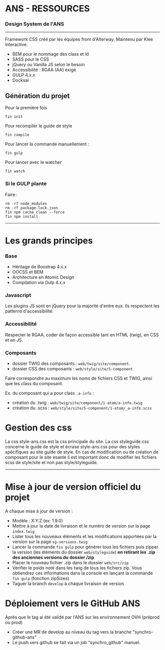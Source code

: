# ANS - RESSOURCES

### Design System de l'ANS

---

Framework CSS créé par les équipes front d'Alterway.
Maintenu par Klee Interactive.

- BEM pour le nommage des class et id
- SASS pour le CSS
- jQuery ou Vanilla JS selon le besoin
- Accessibilité : RGAA (AA) exigé
- GULP 4.x.x
- Docksal

## Génération du projet

Pour la première fois

```
fin init
```

Pour recompiler le guide de style

```
fin compile
```

Pour lancer la commande manuellement :

```
fin gulp
```

Pour lancer avec le watcher

```
fin watch
```

### Si le GULP plante

Faire :

```
rm -rf node_modules
rm -rf package-lock.json
fin npm cache clean --force
fin npm install
```

---

# Les grands principes

### Base

- Héritage de Boostrap 4.x.x
- OOCSS et BEM
- Architecture en Atomic Design
- Compilation via Gulp 4.x.x

### Javascript

Les plugins JS sont en jQuery pour la majorité d'entre eux.
Ils respectent les patterns d'accessibilité.

### Accessibilité

Respecter le RGAA, coder de façon accessible tant en HTML (twig), en CSS et en JS.

### Composants

- dossier TWIG des composants : `web/twig/site/component`.
- dossier CSS des composants : `web/style/site/5-component`.

Faire correspondre au maximum les noms de fichiers CSS et TWIG, ainsi que les class du composant.

Ex. du composant qui a pour class `.a-info` :

- création du .twig : `web/twig/site/component/1-atom/a-info.twig`
- création du .scss : `web/style/site/5-component/1-atom/_a-info.scss`

# Gestion des css

La css style-ans.css est la css principale du site.
La css styleguide.css concerne le guide de style et écrase style-ans.css pour des styles spécifiques au site guide de style.
En cas de modification ou de création de composant pour le site esante il est important donc de modifier les fichiers scss de style/site et non pas style/styleguide.

---

# Mise à jour de version officiel du projet

A chaque mise à jour de version :

- Modèle : X:Y:Z (ex: 1.9.0)
- Mettre à jour la date de livraison et le numéro de version sur la page `index.twig`
- Lister tous les nouveaux éléments et les modifications apportées par la version sur la page `sg-versions.twig`
- Lancer la commande `fin gulp` pour générer tous les fichiers puis zipper la version (les éléments du dossier `web/styleguide`) **en retirant les .zip des anciennes versions du dossier /zip**
- Placer le nouveau fichier .zip dans le dossier `web/src/zip`
- Vérifier le poids noté dans les twig de tous les fichiers zip. Vous obtiendrez ces informations dans la console en lançant la commande `fin gulp` (fonction zipSizes)
- Taguer la branch `develop` à chaque livraison de version

# Déploiement vers le GitHub ANS

Après que le tag ai été validé par l'ANS sur les environnement OVH (préprod ou prod)

- Créer une MR de develop au niveau du tag vers la branche "synchro-github-ans"
- Le push vers github se fait via un job "synchro_github" manuel.
